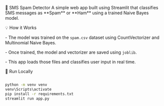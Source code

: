 📩 SMS Spam Detector
A simple web app built using Streamlit that classifies SMS messages as \*\*Spam\*\* or \*\*Ham\*\* using a trained Naive Bayes model.

💡 How it Works

\- The model was trained on the `spam.csv` dataset using CountVectorizer and Multinomial Naive Bayes.

\- Once trained, the model and vectorizer are saved using `joblib`.

\- This app loads those files and classifies user input in real time.



🚀 Run Locally

```bash

python -m venv venv
venv\Scripts\activate
pip install -r requirements.txt
streamlit run app.py



